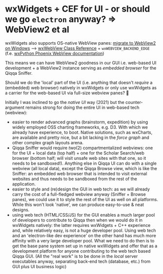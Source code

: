 # wxWidgets + CEF for UI - or should we go `electron` anyway? ⇒ WebView2 et al

wxWidgets also supports OS-native WebView panes: [migrate to WebView2 on Windows](https://forums.wxwidgets.org/viewtopic.php?t=47638) --> [wxWebView Class Reference](https://docs.wxwidgets.org/trunk/classwx_web_view.html) + `wxWEBVIEW_BACKEND_EDGE` (f.e. [wxPython Phoenix WebView documentation](https://docs.wxpython.org/wx.html2.WebView.html))

This means we can have WebView2 goodness in our GUI i.e. web-based UI development + a WebView2 instance serving as *embedded browser* for the Qiqqa Sniffer.

Should we do the 'local' part of the UI (i.e. anything that doesn't *require* a (embedded) web browser) natively in wxWidgets or only use wxWidgets as a carrier for the web-based UI via full-size webview panes? 🤔

Initially I was inclined to go the *native UI* way (2021) but the counter-argument remains strong for doing the entire UI in web-based tech (webview):
- easier to render advanced graphs (brainstorm, expedition) by using widely employed OSS charting frameworks, e.g. D3. With which we already have experience, to boot. Native solutions, such as wxCharts, are available and pretty nice, but a bit lacking in the *force graph* and other complex graph layouts arena.
- Qiqqa Sniffer would require *two*(2) compartmentalized webviews: one for the UI + local data (top half) + one for the Scholar Search/web browser (bottom half; will visit unsafe web sites with that one, so it needs to be sandboxed!). Anything else in Qiqqa UI can do with a single webview (all local data), except the Qiqqa Browse view, which is like the Sniffer: an embedded web browser that is intended to visit external websites and thus needs to be sandboxed from the rest of the application.
- easier to style and (re)design the GUI in web tech: as we will already carry the cost of a full-fledged webview anyway (Sniffer + Browse panes), we could use it to style the rest of the UI as well on all platforms. While this won't look 'native', we can produce easy-to-use & neat designs.
- using web tech (HTML/CSS/JS) for the GUI enables a much larger pool of developers to contribute to Qiqqa then when we would do it in wxWidgets natively: the latter requires wxWidgets + C++ experience and, while relatively easy, is not a huge developer pool. Using web tech and an 'electron-like dev experience' on the other hand has much more affinity with a very large developer pool. What we need to do then is to get the base pane system set up in native wxWidgets and offer that as a development platform for anyone contributing to the web tech based Qiqqa GUI. (All the "real work" is to be done in the *local* server executables anyway, separating back-end tech (database, etc.) from GUI plus UI business logic)



